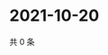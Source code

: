 # 2021-10-20

共 0 条

<!-- BEGIN WEIBO -->
<!-- 最后更新时间 Wed Oct 20 2021 03:11:02 GMT+0800 (China Standard Time) -->

<!-- END WEIBO -->
